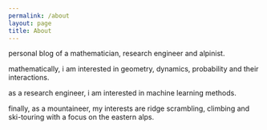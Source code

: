```yaml
---
permalink: /about
layout: page
title: About
---
```


personal blog of a mathematician, research engineer and alpinist.

mathematically, i am interested in geometry, dynamics, probability and their interactions.

as a research engineer, i am interested in machine learning methods.

finally, as a mountaineer, my interests are ridge scrambling, climbing and ski-touring with a focus on the eastern alps.

